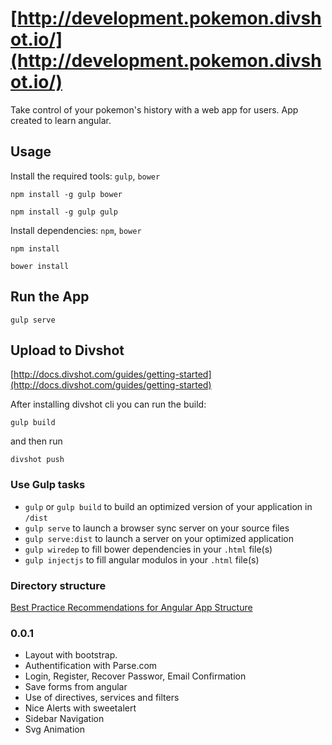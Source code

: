 # [http://development.pokemon.divshot.io/](http://development.pokemon.divshot.io/)

Take control of your pokemon's history  with a web app for users.
App created to learn angular.

## Usage

Install the required tools: `gulp`, `bower`
```
npm install -g gulp bower
```
```
npm install -g gulp gulp
```

Install dependencies: `npm`, `bower`
```
npm install 
```
```
bower install 
```

## Run the App
```
gulp serve 
```

## Upload to Divshot

[http://docs.divshot.com/guides/getting-started](http://docs.divshot.com/guides/getting-started)

After installing divshot cli you can run the build:
```
gulp build
```
and then run
```
divshot push
```

### Use Gulp tasks

* `gulp` or `gulp build` to build an optimized version of your application in `/dist`
* `gulp serve` to launch a browser sync server on your source files
* `gulp serve:dist` to launch a server on your optimized application
* `gulp wiredep` to fill bower dependencies in your `.html` file(s)
* `gulp injectjs` to fill angular modulos in your `.html` file(s)


### Directory structure
[Best Practice Recommendations for Angular App Structure](https://docs.google.com/document/d/1XXMvReO8-Awi1EZXAXS4PzDzdNvV6pGcuaF4Q9821Es/pub)

### 0.0.1
* Layout with bootstrap.
* Authentification with Parse.com
* Login, Register, Recover Passwor, Email Confirmation 
* Save forms from angular
* Use of directives, services and filters
* Nice Alerts with sweetalert
* Sidebar Navigation
* Svg Animation

